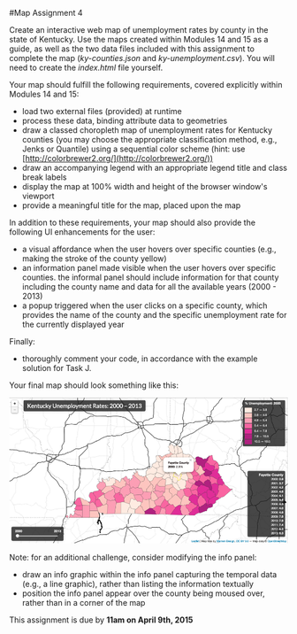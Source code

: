 #Map Assignment 4

Create an interactive web map of unemployment rates by county in the state of Kentucky. Use the maps created within Modules 14 and 15 as a guide, as well as the two data files included with this assignment to complete the map (*ky-counties.json* and *ky-unemployment.csv*). You will need to create the *index.html* file yourself.

Your map should fulfill the following requirements, covered explicitly within Modules 14 and 15:

* load two external files (provided) at runtime
* process these data, binding attribute data to geometries
* draw a classed choropleth map of unemployment rates for Kentucky counties (you may choose the appropriate classification method, e.g., Jenks or Quantile) using a sequential color scheme (hint: use [http://colorbrewer2.org/](http://colorbrewer2.org/))
* draw an accompanying legend with an appropriate legend title and class break labels
* display the map at 100% width and height of the browser window's viewport
* provide a meaningful title for the map, placed upon the map

In addition to these requirements, your map should also provide the following UI enhancements for the user:

* a visual affordance when the user hovers over specific counties (e.g., making the stroke of the county yellow)
* an information panel made visible when the user hovers over specific counties. the informal panel should include information for that county including the county name and data for all the available years (2000 - 2013)
* a popup triggered when the user clicks on a specific county, which provides the name of the county and the specific unemployment rate for the currently displayed year

Finally:

* thoroughly comment your code, in accordance with the example solution for Task J.

Your final map should look something like this:

![Final product for map 4 assignment](map4-final.png)

Note: for an additional challenge, consider modifying the info panel:

* draw an info graphic within the info panel capturing the temporal data (e.g., a line graphic), rather than listing the information textually
* position the info panel appear over the county being moused over, rather than in a corner of the map

This assignment is due by **11am on April 9th, 2015**